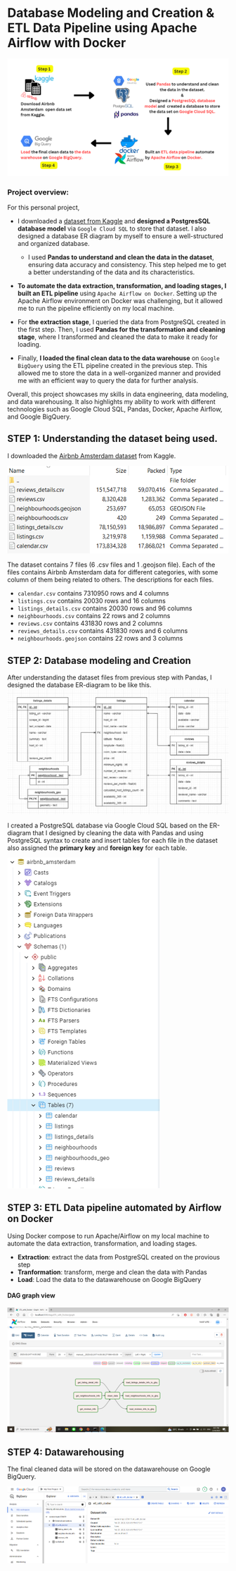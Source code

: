 # Database Modeling and Creation & ETL Data Pipeline using Apache Airflow with Docker

![project_overview](images/project_overview.PNG)
### Project overview:

For this personal project, 
- I downloaded a [dataset from Kaggle](https://www.kaggle.com/datasets/erikbruin/airbnb-amsterdam) and **designed a PostgresSQL database model** via `Google Cloud SQL` to store that dataset. I also designed a database ER diagram by myself to ensure a well-structured and organized database.
  - I used **Pandas to understand and clean the data in the dataset**, ensuring data accuracy and consistency. This step helped me to get a better understanding of   the data and its characteristics.

- **To automate the data extraction, transformation, and loading stages, I built an ETL pipeline** using `Apache Airflow on Docker`. Setting up the Apache Airflow environment on Docker was challenging, but it allowed me to run the pipeline efficiently on my local machine.

- For **the extraction stage**, I queried the data from PostgreSQL created in the first step. Then, I used **Pandas for the transformation and cleaning stage**, where I  transformed and cleaned the data to make it ready for loading.

- Finally, **I loaded the final clean data to the data warehouse** on `Google BigQuery` using the ETL pipeline created in the previous step. This allowed me to store the data in a well-organized manner and provided me with an efficient way to query the data for further analysis.

Overall, this project showcases my skills in data engineering, data modeling, and data warehousing. It also highlights my ability to work with different technologies such as Google Cloud SQL, Pandas, Docker, Apache Airflow, and Google BigQuery.




## STEP 1: Understanding the dataset being used.
I downloaded the [Airbnb Amsterdam dataset](https://www.kaggle.com/datasets/erikbruin/airbnb-amsterdam) from Kaggle.

![dataset](images/dataset.PNG)

The dataset contains 7 files (6 .csv files and 1 .geojson file). Each of the files contains Airbnb Amsterdam data for different categories, with some column of them being related to others.
The descriptions for each files.
- `calendar.csv` contains 7310950 rows and 4 columns
- `listings.csv` contains 20030 rows and 16 columns
- `listings_details.csv` contains 20030 rows and 96 columns
- `neighbourhoods.csv` contains 22 rows and 2 columns
- `reviews.csv` contains 431830 rows and 2 columns
- `reviews_details.csv` contains 431830 rows and 6 columns
- `neighbourhoods.geojson` contains 22 rows and 3 columns

## STEP 2: Database modeling and Creation
After understanding the dataset files from previous step with Pandas, I designed the database ER-diagram to be like this.
![ER](images/ER.png)

I created a PostgreSQL database via Google Cloud SQL based on the ER-diagram that I designed by cleaning the data with Pandas and using PostgreSQL syntax to create and insert tables for each file in the dataset also assigned the **primary key** and **foreign key** for each table.

![database](images/database.PNG)

## STEP 3: ETL Data pipeline  automated by Airflow on Docker
Using Docker compose to run Apache/Airflow on my local machine to automate the data extraction, transformation, and loading stages.
- **Extraction**: extract the data from PostgreSQL created on the provious step
- **Tranformation**: transform, merge and clean the data with Pandas
- **Load**: Load the data to the datawarehouse on Google BigQuery
#### DAG graph view
![DAG](images/DAG.png)

## STEP 4: Datawarehousing

The final cleaned data will be stored on the datawarehouse on Google BigQuery.

![datawarehouse](images/datawarehouse.PNG)
